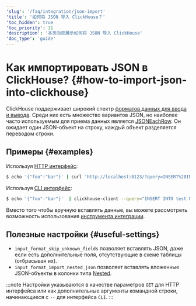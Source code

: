 ```yaml
---
'slug': '/faq/integration/json-import'
'title': '如何将 JSON 导入 ClickHouse？'
'toc_hidden': true
'toc_priority': 11
'description': '本页向您展示如何将 JSON 导入 ClickHouse'
'doc_type': 'guide'
---
```



# Как импортировать JSON в ClickHouse? {#how-to-import-json-into-clickhouse}

ClickHouse поддерживает широкий спектр [форматов данных для ввода и вывода](../../interfaces/formats.md). Среди них есть множество вариантов JSON, но наиболее часто используемым для приема данных является [JSONEachRow](../../interfaces/formats.md#jsoneachrow). Он ожидает один JSON-объект на строку, каждый объект разделяется переводом строки.

## Примеры {#examples}

Используя [HTTP интерфейс](../../interfaces/http.md):

```bash
$ echo '{"foo":"bar"}' | curl 'http://localhost:8123/?query=INSERT%20INTO%20test%20FORMAT%20JSONEachRow' --data-binary @-
```

Используя [CLI интерфейс](../../interfaces/cli.md):

```bash
$ echo '{"foo":"bar"}'  | clickhouse-client --query="INSERT INTO test FORMAT JSONEachRow"
```

Вместо того чтобы вручную вставлять данные, вы можете рассмотреть возможность использования [инструмента интеграции](../../integrations/index.mdx).

## Полезные настройки {#useful-settings}

- `input_format_skip_unknown_fields` позволяет вставлять JSON, даже если есть дополнительные поля, отсутствующие в схеме таблицы (отбрасывая их).
- `input_format_import_nested_json` позволяет вставлять вложенные JSON-объекты в колонки типа [Nested](../../sql-reference/data-types/nested-data-structures/index.md).

:::note
Настройки указываются в качестве параметров `GET` для HTTP интерфейса или как дополнительные аргументы командной строки, начинающиеся с `--` для интерфейса `CLI`.
:::
